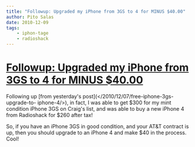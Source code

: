 ```yaml
---
title: "Followup: Upgraded my iPhone from 3GS to 4 for MINUS $40.00"
author: Pito Salas
date: 2010-12-09
tags:
    - iphon-tage
    - radioshack
---
```

# [Followup: Upgraded my iPhone from 3GS to 4 for MINUS $40.00](None)




Following up [from yesterday's post](</2010/12/07/free-iphone-3gs-upgrade-to-
iphone-4/>), in fact, I was able to get $300 for my mint condition iPhone 3GS
on Craig's list, and was able to buy a new iPhone 4 from Radioshack for $260
after tax!

So, if you have an iPhone 3GS in good condition, and your AT&T contract is up,
then you should upgrade to an iPhone 4 and make $40 in the process. Cool!


